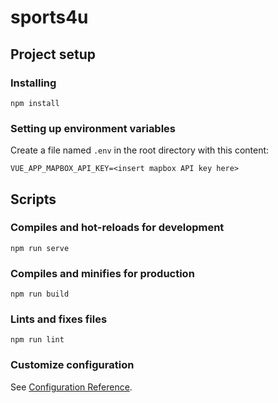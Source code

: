 # sports4u

## Project setup
### Installing
```
npm install
```
### Setting up environment variables
Create a file named `.env` in the root directory with this content:
```
VUE_APP_MAPBOX_API_KEY=<insert mapbox API key here>
```

## Scripts
### Compiles and hot-reloads for development
```
npm run serve
```

### Compiles and minifies for production
```
npm run build
```

### Lints and fixes files
```
npm run lint
```

### Customize configuration
See [Configuration Reference](https://cli.vuejs.org/config/).
